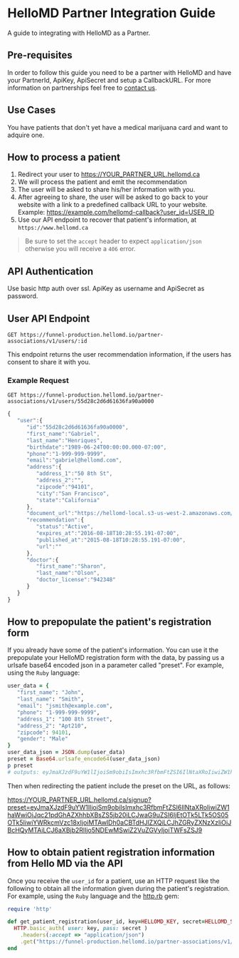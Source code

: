 # HelloMD Partner Integration Guide
A guide to integrating with HelloMD as a Partner.

## Pre-requisites
In order to follow this guide you need to be a partner with HelloMD and have your PartnerId, ApiKey, ApiSecret and setup a CallbackURL.
For more information on partnerships feel free to [contact us](mailto:api@hellomd.com).

## Use Cases
You have patients that don't yet have a medical marijuana card and want to adquire one.

## How to process a patient
1. Redirect your user to https://YOUR_PARTNER_URL.hellomd.ca
2. We will process the patient and emit the recommendation
3. The user will be asked to share his/her information with you.
4. After agreeing to share, the user will be asked to go back to your website with a link to a predefined callback URL to your website. Example: https://example.com/hellomd-callback?user_id=USER_ID
5. Use our API endpoint to recover that patient's information, at `https://www.hellomd.ca`

> Be sure to set the `accept` header to expect `application/json` otherwise you will receive a `406` error.

## API Authentication
Use basic http auth over ssl. ApiKey as username and ApiSecret as password.

## User API Endpoint
```
GET https://funnel-production.hellomd.io/partner-associations/v1/users/:id
```
This endpoint returns the user recommendation information, if the users has consent to share it with you.

### Example Request
```
GET https://funnel-production.hellomd.io/partner-associations/v1/users/55d28c2d6d61636fa90a0000

```
```javascript
{
   "user":{
      "id":"55d28c2d6d61636fa90a0000",
      "first_name":"Gabriel",
      "last_name":"Henriques",
      "birthdate":"1989-06-24T00:00:00.000-07:00",
      "phone":"1-999-999-9999",
      "email":"gabriel@hellomd.com",
      "address":{
         "address_1":"50 8th St",
         "address_2":"",
         "zipcode":"94101",
         "city":"San Francisco",
         "state":"California"
      },
      "document_url":"https://hellomd-local.s3-us-west-2.amazonaws.com/drivers_license/55d28c2d6d61636fa90a0000/drivers_license.jpg?X-Amz-Expires=600\\u0026X-Amz-Date=20150818T181012Z\\u0026X-Amz-Algorithm=AWS4-HMAC-SHA256\\u0026X-Amz-Credential=AKIAJ2ZQND3P2XLATVTQ/20150818/us-west-2/s3/aws4_request\\u0026X-Amz-SignedHeaders=host\\u0026X-Amz-Signature=b6686ccbfd7186aefea598d740fd64e9bfa87e72561655cbff2f9cc8be5b7835",
      "recommendation":{
         "status":"Active",
         "expires_at":"2016-08-18T10:28:55.191-07:00",
         "published_at":"2015-08-18T10:28:55.191-07:00",
         "url":""
      },
      "doctor":{
         "first_name":"Sharon",
         "last_name":"Olson",
         "doctor_license":"942348"
      }
   }
}
```

## How to prepopulate the patient's registration form
If you already have some of the patient's information. You can use it the prepopulate your HelloMD registration form with the data, by passing us a urlsafe base64 encoded  json in a parameter called "preset". For example, using the `Ruby` language:

``` ruby
user_data = {
   "first_name": "John",
   "last_name": "Smith",
   "email": "jsmith@example.com",
   "phone": "1-999-999-9999",
   "address_1": "100 8th Street",
   "address_2": "Apt210",
   "zipcode": 94101,
   "gender": "Male"
}
user_data_json = JSON.dump(user_data)
preset = Base64.urlsafe_encode64(user_data_json)
p preset
# outputs: eyJmaXJzdF9uYW1lIjoiSm9obiIsImxhc3RfbmFtZSI6IlNtaXRoIiwiZW1haWwiOiJqc21pdGhAZXhhbXBsZS5jb20iLCJwaG9uZSI6IjEtOTk5LTk5OS05OTk5IiwiYWRkcmVzc18xIjoiMTAwIDh0aCBTdHJlZXQiLCJhZGRyZXNzXzIiOiJBcHQyMTAiLCJ6aXBjb2RlIjo5NDEwMSwiZ2VuZGVyIjoiTWFsZSJ9
```

Then when redirecting the patient include the preset on the URL, as follows:

https://YOUR_PARTNER_URL.hellomd.ca/signup?preset=eyJmaXJzdF9uYW1lIjoiSm9obiIsImxhc3RfbmFtZSI6IlNtaXRoIiwiZW1haWwiOiJqc21pdGhAZXhhbXBsZS5jb20iLCJwaG9uZSI6IjEtOTk5LTk5OS05OTk5IiwiYWRkcmVzc18xIjoiMTAwIDh0aCBTdHJlZXQiLCJhZGRyZXNzXzIiOiJBcHQyMTAiLCJ6aXBjb2RlIjo5NDEwMSwiZ2VuZGVyIjoiTWFsZSJ9

## How to obtain patient registration information from Hello MD via the API
Once you receive the `user_id` for a patient, use an HTTP request like the following to obtain all the information given during the patient's registration. For example, using the `Ruby` language and the [http.rb](https://github.com/httprb/http) gem:

```ruby
require 'http'

def get_patient_registration(user_id, key=HELLOMD_KEY, secret=HELLOMD_SECRET)
  HTTP.basic_auth( user: key, pass: secret )
    .headers(:accept => "application/json")
    .get("https://funnel-production.hellomd.io/partner-associations/v1/users/#{id}")
end
```
